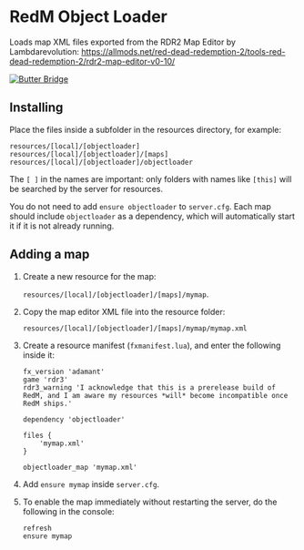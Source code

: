 # RedM Object Loader

Loads map XML files exported from the RDR2 Map Editor by Lambdarevolution: https://allmods.net/red-dead-redemption-2/tools-red-dead-redemption-2/rdr2-map-editor-v0-10/

[![Butter Bridge](https://i.imgur.com/qlmvzwdm.jpg)](https://imgur.com/qlmvzwd)

## Installing

Place the files inside a subfolder in the resources directory, for example:

```
resources/[local]/[objectloader]
resources/[local]/[objectloader]/[maps]
resources/[local]/[objectloader]/objectloader
```

The `[ ]` in the names are important: only folders with names like `[this]` will be searched by the server for resources.

You do not need to add `ensure objectloader` to `server.cfg`. Each map should include `objectloader` as a dependency, which will automatically start it if it is not already running.

## Adding a map

1. Create a new resource for the map:

   `resources/[local]/[objectloader]/[maps]/mymap`.

2. Copy the map editor XML file into the resource folder:

   `resources/[local]/[objectloader]/[maps]/mymap/mymap.xml`
   
3. Create a resource manifest (`fxmanifest.lua`), and enter the following inside it:

   ```
   fx_version 'adamant'
   game 'rdr3'
   rdr3_warning 'I acknowledge that this is a prerelease build of RedM, and I am aware my resources *will* become incompatible once RedM ships.'
   
   dependency 'objectloader'
   
   files {
       'mymap.xml'
   }
   
   objectloader_map 'mymap.xml'
   ```
   
4. Add `ensure mymap` inside `server.cfg`.

5. To enable the map immediately without restarting the server, do the following in the console:

   ```
   refresh
   ensure mymap
   ```
